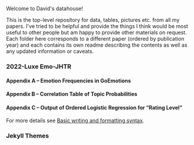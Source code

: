 Welcome to David's datahouse!

This is the top-level repository for data, tables, pictures etc. from all my papers. I've tried to be helpful and provide the things I think would be most useful to other people but am happy to provide other materials on request. Each folder here corresponds to a different paper (ordered by publication year) and each contains its own readme describing the contents as well as any updated information or caveats.

### 2022-Luxe Emo-JHTR
 #### Appendix A – Emotion Frequencies in GoEmotions
 #### Appendix B – Correlation Table of Topic Probabilities
 #### Appendix C – Output of Ordered Logistic Regression for “Rating Level”


For more details see [Basic writing and formatting syntax](https://docs.github.com/en/github/writing-on-github/getting-started-with-writing-and-formatting-on-github/basic-writing-and-formatting-syntax).

### Jekyll Themes
